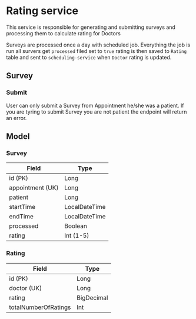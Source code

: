 # Rating service

This service is responsible for generating and submitting surveys and processing them to calculate rating for Doctors

Surveys are processed once a day with scheduled job. Everything the job is run all survers get `processed` filed set
to `true` rating is then saved to `Rating` table and sent to `scheduling-service` when `Doctor` rating is updated.

## Survey

### Submit

User can only submit a Survey from Appointment he/she was a patient. If you are tyring to submit Survey you are not
patient the endpoint will return an error.

## Model

### Survey

| Field            | Type          |
|------------------|---------------|
| id (PK)          | Long          |
| appointment (UK) | Long          |
| patient          | Long          |
| startTime        | LocalDateTime |
| endTime          | LocalDateTime |
| processed        | Boolean       |
| rating           | Int (1-5)     |

### Rating

| Field                | Type          |
|----------------------|---------------|
| id (PK)              | Long          |
| doctor (UK)          | Long          |
| rating               | BigDecimal    |
| totalNumberOfRatings | Int           |
